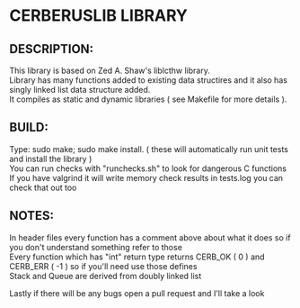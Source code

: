 # CERBERUSLIB LIBRARY

## DESCRIPTION:
This library is based on Zed A. Shaw's liblcthw library.  
Library has many functions added to existing data structires and it also has singly linked list data structure added.  
It compiles as static and dynamic libraries ( see Makefile for more details ).  

## BUILD:
Type: sudo make; sudo make install. ( these will automatically run unit tests and install the library )  
You can run checks with "runchecks.sh" to look for dangerous C functions  
If you have valgrind it will write memory check results in tests.log you can check that out too  

## NOTES:
In header files every function has a comment above about what it does so if you don't understand something refer to those  
Every function which has "int" return type returns CERB_OK ( 0 ) and CERB_ERR ( -1 ) so if you'll need use those defines  
Stack and Queue are derived from doubly linked list  

Lastly if there will be any bugs open a pull request and I'll take a look
